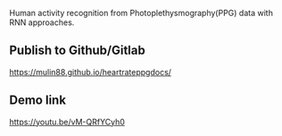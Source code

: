 Human activity recognition from Photoplethysmography(PPG) data
with RNN approaches.

## Publish to Github/Gitlab
https://mulin88.github.io/heartrateppgdocs/

## Demo link
https://youtu.be/vM-QRfYCyh0

